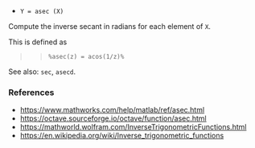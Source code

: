 - `Y = asec (X)`

Compute the inverse secant in radians for each element of `X`.

This is defined as

> > `%asec(z) = acos(1/z)%`

See also: `sec`, `asecd`.

### References

- https://www.mathworks.com/help/matlab/ref/asec.html
- https://octave.sourceforge.io/octave/function/asec.html
- https://mathworld.wolfram.com/InverseTrigonometricFunctions.html
- https://en.wikipedia.org/wiki/Inverse_trigonometric_functions
